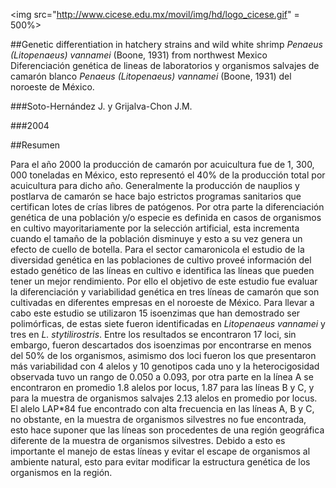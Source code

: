 <img src="http://www.cicese.edu.mx/movil/img/hd/logo_cicese.gif" = 500%>


##Genetic differentiation in hatchery strains and wild white shrimp *Penaeus (Litopenaeus) vannamei* (Boone, 1931) from northwest Mexico
Diferenciación genética de lineas de laboratorios y organismos salvajes de camarón blanco *Penaeus (Litopenaeus) vannamei* (Boone, 1931)
del noroeste de México. 

###Soto-Hernández J. y Grijalva-Chon J.M. 

###2004

##Resumen

Para el año 2000 la producción de camarón por acuicultura fue de 1, 300, 000 toneladas en México, esto representó el 40% de la producción total por acuicultura para dicho año. Generalmente la producción de nauplios y postlarva de camarón se hace bajo estrictos programas sanitarios que certifican lotes de crías libres de patógenos. Por otra parte la diferenciación genética de una población y/o especie es definida en casos de organismos en cultivo mayoritariamente por la selección artificial, esta incrementa cuando el tamaño de la población disminuye y esto a su vez genera un efecto de cuello de botella. Para el sector camaronicola el estudio de la diversidad genética en las poblaciones de cultivo proveé información del estado genético de las líneas en cultivo e identifica las líneas que pueden tener un mejor rendimiento. Por ello el objetivo de este estudio fue evaluar la diferenciación y variabilidad genética en tres líneas de camarón que son cultivadas en diferentes empresas en el noroeste de México. Para llevar a cabo este estudio se utilizaron 15 isoenzimas que han demostrado ser polimórficas, de estas siete fueron identificadas en *Litopenaeus vannamei* y tres en *L. stytilirostris*. Entre los resultados se encontraron 17 loci, sin  embargo, fueron descartados dos isoenzimas por encontrarse en menos del 50% de los organismos, asimismo dos loci fueron los que presentaron más variabilidad con 4 alelos y 10 genotipos cada uno y la heterocigosidad observada tuvo un rango de 0.050 a 0.093, por otra parte en la línea A se encontraron en promedio 1.8 alelos por locus, 1.87 para las líneas B y C, y para la muestra de organismos salvajes 2.13 alelos en promedio por locus. El alelo LAP*84 fue encontrado con alta frecuencia en las líneas A, B y C, no obstante, en la muestra de organismos silvestres no fue encontrada, esto hace suponer que las líneas son procedentes de una región geográfica diferente de la muestra de organismos silvestres. Debido a esto es importante el manejo de estas líneas y evitar el escape de organismos al ambiente natural, esto para evitar modificar la estructura genética de los organismos en la región.
